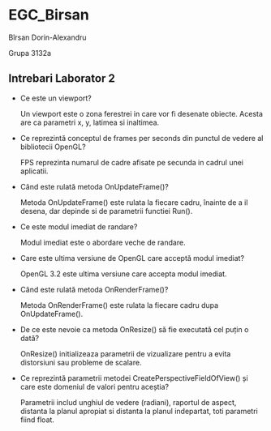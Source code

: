# EGC_Birsan

Bîrsan Dorin-Alexandru

Grupa 3132a

## Intrebari Laborator 2

- Ce este un viewport?

  Un viewport este o zona ferestrei in care vor fi desenate obiecte. Acesta are ca parametri x, y, latimea si inaltimea.

- Ce reprezintă conceptul de frames per seconds din punctul de vedere al bibliotecii OpenGL?

  FPS reprezinta numarul de cadre afisate pe secunda in cadrul unei aplicatii.

- Când este rulată metoda OnUpdateFrame()?

  Metoda OnUpdateFrame() este rulata la fiecare cadru, înainte de a il desena, dar depinde si de parametrii functiei Run().

- Ce este modul imediat de randare?

  Modul imediat este o abordare veche de randare.

- Care este ultima versiune de OpenGL care acceptă modul imediat?

  OpenGL 3.2 este ultima versiune care accepta modul imediat.

- Când este rulată metoda OnRenderFrame()?

  Metoda OnRenderFrame() este rulata la fiecare cadru dupa OnUpdateFrame().

- De ce este nevoie ca metoda OnResize() să fie executată cel puțin o dată?

  OnResize() initializeaza parametrii de vizualizare pentru a evita distorsiuni sau probleme de scalare.

- Ce reprezintă parametrii metodei CreatePerspectiveFieldOfView() și care este domeniul de valori pentru aceștia?

  Parametrii includ unghiul de vedere (radiani), raportul de aspect, distanta la planul apropiat si distanta la planul indepartat, toti parametri fiind float.
